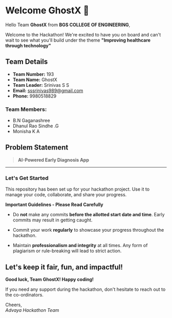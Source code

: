# Welcome GhostX 👋

Hello Team **GhostX** from **BGS COLLEGE OF ENGINEERING**,

Welcome to the Hackathon! We're excited to have you on board and can't wait to see what you'll build under the theme **"Improving healthcare through technology"** 

## Team Details

- **Team Number:** 193  
- **Team Name:** GhostX
- **Team Leader:** Srinivas S S  
- **Email:** sssrinivas989@gmail.com  
- **Phone:** 9980518829  

### Team Members:
- B.N Gaganashree 
- Dhanul Rao Sindhe .G 
- Monisha K A 

## Problem Statement

> **AI-Powered Early Diagnosis App**

---

### Let's Get Started 

This repository has been set up for your hackathon project. Use it to manage your code, collaborate, and share your progress.

**Important Guidelines - Please Read Carefully**

- Do **not** make any commits **before the allotted start date and time**. Early commits may result in getting caught.
- Commit your work **regularly** to showcase your progress throughout the hackathon.

- Maintain **professionalism and integrity** at all times. Any form of plagiarism or rule-breaking will lead to strict action.

Let's keep it fair, fun, and impactful! 
---

**Good luck, Team GhostX! Happy coding!**

If you need any support during the hackathon, don't hesitate to reach out to the co-ordinators.

Cheers,  
_Advaya Hackathon Team_